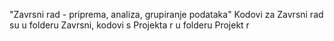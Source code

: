 "Zavrsni rad - priprema, analiza, grupiranje podataka" 
Kodovi za Zavrsni rad su u folderu Zavrsni, kodovi s Projekta r u folderu Projekt r
